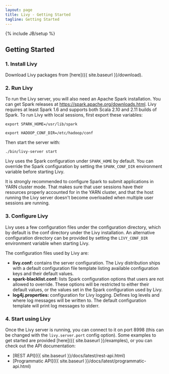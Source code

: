 ```yaml
---
layout: page
title: Livy - Getting Started
tagline: Getting Started
---
```

<!--
{% comment %}
Licensed to the Apache Software Foundation (ASF) under one or more
contributor license agreements.  See the NOTICE file distributed with
this work for additional information regarding copyright ownership.
The ASF licenses this file to you under the Apache License, Version 2.0
(the "License"); you may not use this file except in compliance with
the License.  You may obtain a copy of the License at

http://www.apache.org/licenses/LICENSE-2.0

Unless required by applicable law or agreed to in writing, software
distributed under the License is distributed on an "AS IS" BASIS,
WITHOUT WARRANTIES OR CONDITIONS OF ANY KIND, either express or implied.
See the License for the specific language governing permissions and
limitations under the License.
{% endcomment %}
-->

{% include JB/setup %}

## Getting Started

### 1. Install Livy
Download Livy packages from [here]({{ site.baseurl }}/download).

### 2. Run Livy
To run the Livy server, you will also need an Apache Spark installation. You can get Spark releases at
<https://spark.apache.org/downloads.html>. Livy requires at least Spark 1.6 and supports both Scala 2.10 and 2.11
builds of Spark. To run Livy with local sessions, first export these variables:

`export SPARK_HOME=/usr/lib/spark`

`export HADOOP_CONF_DIR=/etc/hadoop/conf`

Then start the server with:

`./bin/livy-server start`

Livy uses the Spark configuration under `SPARK_HOME` by default. You can override the Spark configuration by setting the
`SPARK_CONF_DIR` environment variable before starting Livy.

It is strongly recommended to configure Spark to submit applications in YARN cluster mode. That makes sure that user
sessions have their resources properly accounted for in the YARN cluster, and that the host running the Livy server
doesn't become overloaded when multiple user sessions are running.

### 3. Configure Livy
Livy uses a few configuration files under the configuration directory, which by default is the conf directory under the
Livy installation. An alternative configuration directory can be provided by setting the `LIVY_CONF_DIR` environment
variable when starting Livy.

The configuration files used by Livy are:

* **livy.conf:** contains the server configuration. The Livy distribution ships with a default configuration file
template listing available configuration keys and their default values.
* **spark-blacklist.conf:** lists Spark configuration options that users are not allowed to override. These options will
be restricted to either their default values, or the values set in the Spark configuration used by Livy.
* **log4j.properties:** configuration for Livy logging. Defines log levels and where log messages will be written to.
The default configuration template will print log messages to stderr.

### 4. Start using Livy

Once the Livy server is running, you can connect to it on port 8998 (this can be changed with the 
`livy.server.port` config option). Some examples to get started are provided [here]({{ site.baseurl }}/examples), 
or you can check out the API documentation:

* [REST API]({{ site.baseurl }}/docs/latest/rest-api.html)
* [Programmatic API]({{ site.baseurl }}/docs/latest/programmatic-api.html)
